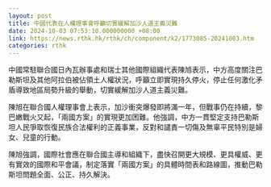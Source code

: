 ```yaml
---
layout: post
title: 中國代表在人權理事會呼籲切實緩解加沙人道主義災難
date: 2024-10-03 07:53:10.000000000 +08:00
link: https://news.rthk.hk/rthk/ch/component/k2/1773085-20241003.htm
categories: rthk
---
```


中國常駐聯合國日內瓦辦事處和瑞士其他國際組織代表陳旭表示，中方高度關注巴勒斯坦及其他阿拉伯被佔領土人權狀況，呼籲立即實現持久停火，停止任何激化矛盾導致地區局勢升級的舉動，切實緩解加沙人道主義災難。

陳旭在聯合國人權理事會上表示，加沙衝突爆發即將滿一年，但戰事仍在持續，黎巴嫩戰火又起，「兩國方案」的實現更加困難。他強調，中方一貫堅定支持巴勒斯坦人民爭取恢復民族合法權利的正義事業，反對和譴責一切傷及無辜平民特別是婦女、兒童的行動。

陳旭強調，國際社會應在聯合國主導和組織下，盡快召開更大規模、更具權威、更有實效的國際和平會議，制定落實「兩國方案」的具體時間表和路線圖，推動巴勒斯坦問題全面、公正、持久解決。
